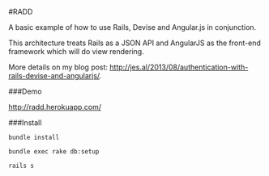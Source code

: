 #RADD

A basic example of how to use Rails, Devise and Angular.js in conjunction. 

This architecture treats Rails as a JSON API and AngularJS as the front-end framework which will do view rendering. 

More details on my blog post:
http://jes.al/2013/08/authentication-with-rails-devise-and-angularjs/.

###Demo

http://radd.herokuapp.com/

###Install

``bundle install``

``bundle exec rake db:setup``

``rails s``


